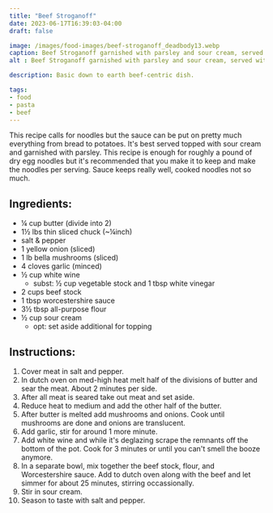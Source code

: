 ```yaml
---
title: "Beef Stroganoff"
date: 2023-06-17T16:39:03-04:00
draft: false

image: /images/food-images/beef-stroganoff_deadbody13.webp
caption: Beef Stroganoff garnished with parsley and sour cream, served with brussels sprouts
alt : Beef Stroganoff garnished with parsley and sour cream, served with brussels sprouts

description: Basic down to earth beef-centric dish.

tags:
- food
- pasta
- beef
---
```


This recipe calls for noodles but the sauce can be put on pretty much everything from bread to potatoes. It's best served topped with sour cream and garnished with parsley. This recipe is enough for roughly a pound of dry egg noodles but it's recommended that you make it to keep and make the noodles per serving. Sauce keeps really well, cooked noodles not so much.

## Ingredients:
- &frac14; cup butter (divide into 2)
- 1&frac12; lbs thin sliced chuck (~&frac14;inch)
- salt & pepper
- 1 yellow onion (sliced)
- 1 lb bella mushrooms (sliced)
- 4 cloves garlic (minced)
- &frac12; cup white wine
  - subst: &frac12; cup vegetable stock and 1 tbsp white vinegar
- 2 cups beef stock
- 1 tbsp worcestershire sauce
- 3&frac12; tbsp all-purpose flour
- &frac12; cup sour cream
  - opt: set aside additional for topping

## Instructions:
1. Cover meat in salt and pepper.
2. In dutch oven on med-high heat melt half of the divisions of butter and sear the meat. About 2 minutes per side.
3. After all meat is seared take out meat and set aside.
4. Reduce heat to medium and add the other half of the butter.
5. After butter is melted add mushrooms and onions. Cook until mushrooms are done and onions are translucent.
6. Add garlic, stir for around 1 more minute.
7. Add white wine and while it's deglazing scrape the remnants off the bottom of the pot. Cook for 3 minutes or until you can't smell the booze anymore.
8. In a separate bowl, mix together the beef stock, flour, and Worcestershire sauce. Add to dutch oven along with the beef and let simmer for about 25 minutes, stirring occassionally.
9. Stir in sour cream.
10. Season to taste with salt and pepper.
